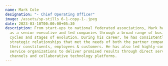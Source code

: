 ```yaml
---
name: Mark Cole
designation: "- Chief Operating Officer"
image: /assets/sp-stills_6-1-copy-1-.jpeg
date: 2023-03-10T00:00:00+05:30
description: From start-ups to national federated associations, Mark has served
  as a senior executive and led companies through a broad range of business
  cycles and stages of evolution. During his career, he has consistently forged
  strategic relationships that met the needs of both the partner company and
  their constituents, employees & customers. He has also led highly-complex
  service organizations to deliver promised results through direct service
  channels and collaborative technology platforms.
---
```

